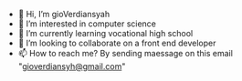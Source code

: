 - 👋 Hi, I’m gioVerdiansyah
- 👀 I’m interested in computer science
- 🌱 I’m currently learning vocational high school
- 💞️ I’m looking to collaborate on a front end developer
- 📫 How to reach me? By sending maessage on this email "gioverdiansyh@gmail.com"

<!---
gioVerdiansyah/gioVerdiansyah is a ✨ special ✨ repository because its `README.md` (this file) appears on your GitHub profile.
You can click the Preview link to take a look at your changes.
--->
